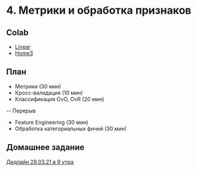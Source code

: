 # 4. Метрики и обработка признаков

## Colab
* [Linear](https://colab.research.google.com/github/samstikhin/ml2021/blob/master/03-Linear/linear.ipynb)
* [Home3](https://colab.research.google.com/github/samstikhin/ml2021/blob/master/03-Linear/Home3.ipynb)


## План
* Метрики (30 мин)
* Кросс-валидация (10 мин)
* Классификация OvO, OvR (20 мин)

-- Перерыв
* Feature Engineering (30 мин)
* Обработка категориальных фичей (30 мин)


## Домашнее задание
[Дедлайн 29.03.21 в 9 утра](https://ulearn.me/course/ml/Osnovy_metrik_klassifikatsii_a49e9baa-faab-4861-8bed-c36b8f30c945)
